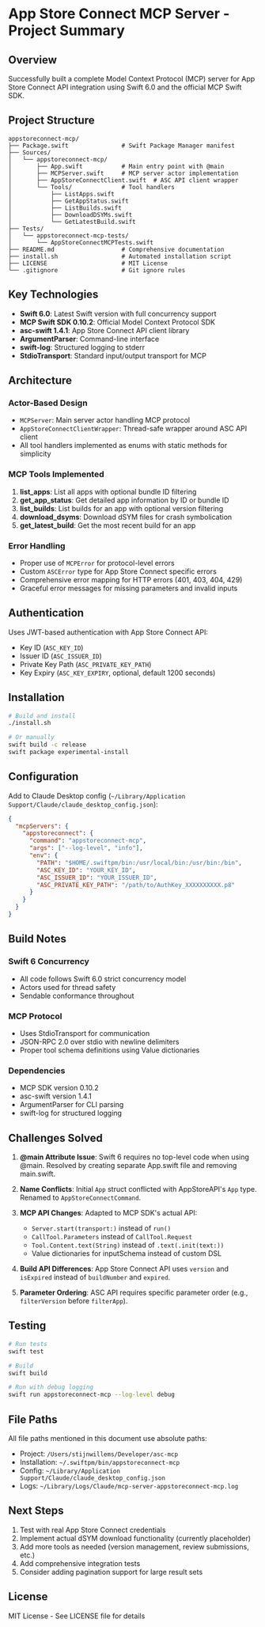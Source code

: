 # App Store Connect MCP Server - Project Summary

## Overview

Successfully built a complete Model Context Protocol (MCP) server for App Store Connect API integration using Swift 6.0 and the official MCP Swift SDK.

## Project Structure

```
appstoreconnect-mcp/
├── Package.swift               # Swift Package Manager manifest
├── Sources/
│   └── appstoreconnect-mcp/
│       ├── App.swift           # Main entry point with @main
│       ├── MCPServer.swift     # MCP server actor implementation
│       ├── AppStoreConnectClient.swift  # ASC API client wrapper
│       └── Tools/              # Tool handlers
│           ├── ListApps.swift
│           ├── GetAppStatus.swift
│           ├── ListBuilds.swift
│           ├── DownloadDSYMs.swift
│           └── GetLatestBuild.swift
├── Tests/
│   └── appstoreconnect-mcp-tests/
│       └── AppStoreConnectMCPTests.swift
├── README.md                   # Comprehensive documentation
├── install.sh                  # Automated installation script
├── LICENSE                     # MIT License
└── .gitignore                  # Git ignore rules

```

## Key Technologies

- **Swift 6.0**: Latest Swift version with full concurrency support
- **MCP Swift SDK 0.10.2**: Official Model Context Protocol SDK
- **asc-swift 1.4.1**: App Store Connect API client library
- **ArgumentParser**: Command-line interface
- **swift-log**: Structured logging to stderr
- **StdioTransport**: Standard input/output transport for MCP

## Architecture

### Actor-Based Design
- `MCPServer`: Main server actor handling MCP protocol
- `AppStoreConnectClientWrapper`: Thread-safe wrapper around ASC API client
- All tool handlers implemented as enums with static methods for simplicity

### MCP Tools Implemented

1. **list_apps**: List all apps with optional bundle ID filtering
2. **get_app_status**: Get detailed app information by ID or bundle ID
3. **list_builds**: List builds for an app with optional version filtering
4. **download_dsyms**: Download dSYM files for crash symbolication
5. **get_latest_build**: Get the most recent build for an app

### Error Handling

- Proper use of `MCPError` for protocol-level errors
- Custom `ASCError` type for App Store Connect specific errors
- Comprehensive error mapping for HTTP errors (401, 403, 404, 429)
- Graceful error messages for missing parameters and invalid inputs

## Authentication

Uses JWT-based authentication with App Store Connect API:
- Key ID (`ASC_KEY_ID`)
- Issuer ID (`ASC_ISSUER_ID`)
- Private Key Path (`ASC_PRIVATE_KEY_PATH`)
- Key Expiry (`ASC_KEY_EXPIRY`, optional, default 1200 seconds)

## Installation

```bash
# Build and install
./install.sh

# Or manually
swift build -c release
swift package experimental-install
```

## Configuration

Add to Claude Desktop config (`~/Library/Application Support/Claude/claude_desktop_config.json`):

```json
{
  "mcpServers": {
    "appstoreconnect": {
      "command": "appstoreconnect-mcp",
      "args": ["--log-level", "info"],
      "env": {
        "PATH": "$HOME/.swiftpm/bin:/usr/local/bin:/usr/bin:/bin",
        "ASC_KEY_ID": "YOUR_KEY_ID",
        "ASC_ISSUER_ID": "YOUR_ISSUER_ID",
        "ASC_PRIVATE_KEY_PATH": "/path/to/AuthKey_XXXXXXXXXX.p8"
      }
    }
  }
}
```

## Build Notes

### Swift 6 Concurrency
- All code follows Swift 6.0 strict concurrency model
- Actors used for thread safety
- Sendable conformance throughout

### MCP Protocol
- Uses StdioTransport for communication
- JSON-RPC 2.0 over stdio with newline delimiters
- Proper tool schema definitions using Value dictionaries

### Dependencies
- MCP SDK version 0.10.2
- asc-swift version 1.4.1
- ArgumentParser for CLI parsing
- swift-log for structured logging

## Challenges Solved

1. **@main Attribute Issue**: Swift 6 requires no top-level code when using @main. Resolved by creating separate App.swift file and removing main.swift.

2. **Name Conflicts**: Initial `App` struct conflicted with AppStoreAPI's `App` type. Renamed to `AppStoreConnectCommand`.

3. **MCP API Changes**: Adapted to MCP SDK's actual API:
   - `Server.start(transport:)` instead of `run()`
   - `CallTool.Parameters` instead of `CallTool.Request`
   - `Tool.Content.text(String)` instead of `.text(.init(text:))`
   - Value dictionaries for inputSchema instead of custom DSL

4. **Build API Differences**: App Store Connect API uses `version` and `isExpired` instead of `buildNumber` and `expired`.

5. **Parameter Ordering**: ASC API requires specific parameter order (e.g., `filterVersion` before `filterApp`).

## Testing

```bash
# Run tests
swift test

# Build
swift build

# Run with debug logging
swift run appstoreconnect-mcp --log-level debug
```

## File Paths

All file paths mentioned in this document use absolute paths:

- Project: `/Users/stijnwillems/Developer/asc-mcp`
- Installation: `~/.swiftpm/bin/appstoreconnect-mcp`
- Config: `~/Library/Application Support/Claude/claude_desktop_config.json`
- Logs: `~/Library/Logs/Claude/mcp-server-appstoreconnect-mcp.log`

## Next Steps

1. Test with real App Store Connect credentials
2. Implement actual dSYM download functionality (currently placeholder)
3. Add more tools as needed (version management, review submissions, etc.)
4. Add comprehensive integration tests
5. Consider adding pagination support for large result sets

## License

MIT License - See LICENSE file for details
